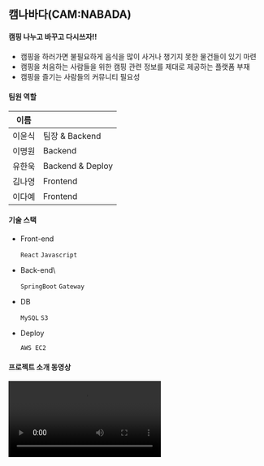 ## 캠나바다(CAM:NABADA)

#### 캠핑 나누고 바꾸고 다시쓰자!!

- 캠핑을 하러가면 불필요하게 음식을 많이 사거나 챙기지 못한 물건들이 있기 마련
- 캠핑을 처음하는 사람들을 위한 캠핑 관련 정보를 제대로 제공하는 플랫폼 부재
- 캠핑을 즐기는 사람들의 커뮤니티 필요성



#### 팀원 역할

| 이름   |                  |
| ------ | ---------------- |
| 이윤식 | 팀장 & Backend   |
| 이명원 | Backend          |
| 유한욱 | Backend & Deploy |
| 김나영 | Frontend         |
| 이다예 | Frontend         |



#### 기술 스택

- Front-end

  `React` `Javascript`

- Back-end\

  `SpringBoot` `Gateway` 

- DB

  `MySQL` `S3`

- Deploy

  `AWS EC2` 



#### 프로젝트 소개 동영상

<video src="C:\Users\qlrqo\OneDrive\바탕 화면\SSAFY\2학기\공통\캠나바다 최종.mp4"></video>
